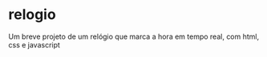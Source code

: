 # relogio
Um breve projeto de um relógio que marca a hora em tempo real, com html, css e javascript
